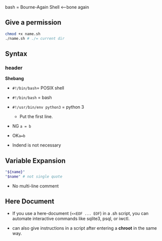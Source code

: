 bash = Bourne-Again Shell <--bone again

## Give a permission
```bash
chmod +x name.sh
./name.sh # ./= current dir
```
## Syntax

### header

**Shebang**
* `#!/bin/bash`= POSIX shell
* `#!/bin/bash` = bash
* `#!/usr/bin/env python3` = python 3

    * Put the first line.



* NG `a = b`
* OK`a=b`

* Indend is not necessary

## Variable Expansion

```bash
"${name}"
"$name" # not single quote
```

* No multi-line comment

## Here Document
* If you use a here-document (`<<EOF ... EOF`) in a .sh script, you can automate interactive commands like sqlite3, psql, or iwctl.

* can also give instructions in a script after entering a **chroot** in the same way.